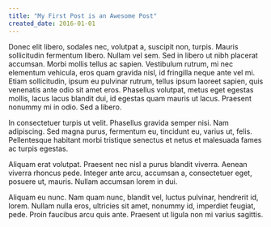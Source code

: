 ```yaml
---
title: "My First Post is an Awesome Post"
created_date: 2016-01-01
---
```


Donec elit libero, sodales nec, volutpat a, suscipit non, turpis. Mauris sollicitudin fermentum libero. Nullam vel sem. Sed in libero ut nibh placerat accumsan. Morbi mollis tellus ac sapien.
Vestibulum rutrum, mi nec elementum vehicula, eros quam gravida nisl, id fringilla neque ante vel mi. Etiam sollicitudin, ipsum eu pulvinar rutrum, tellus ipsum laoreet sapien, quis venenatis ante odio sit amet eros. Phasellus volutpat, metus eget egestas mollis, lacus lacus blandit dui, id egestas quam mauris ut lacus. Praesent nonummy mi in odio. Sed a libero.

In consectetuer turpis ut velit. Phasellus gravida semper nisi. Nam adipiscing. Sed magna purus, fermentum eu, tincidunt eu, varius ut, felis. Pellentesque habitant morbi tristique senectus et netus et malesuada fames ac turpis egestas.

Aliquam erat volutpat. Praesent nec nisl a purus blandit viverra. Aenean viverra rhoncus pede. Integer ante arcu, accumsan a, consectetuer eget, posuere ut, mauris. Nullam accumsan lorem in dui.

Aliquam eu nunc. Nam quam nunc, blandit vel, luctus pulvinar, hendrerit id, lorem. Nullam nulla eros, ultricies sit amet, nonummy id, imperdiet feugiat, pede. Proin faucibus arcu quis ante. Praesent ut ligula non mi varius sagittis.
